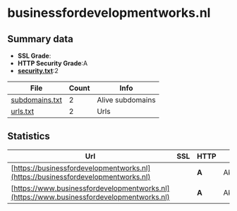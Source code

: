 

# businessfordevelopmentworks.nl
## Summary data


 - **SSL Grade**:
 - **HTTP Security Grade**:A
 - **[security.txt](https://www.digitaleoverheid.nl/nieuws/standaard-security-txt-nu-verplicht-voor-overheid/)**:2


| File       | Count | Info |
|------------|-------|------|
|[subdomains.txt](/data/businessfordevelopmentworks.nl/subdomains.txt)|2|Alive subdomains|
|[urls.txt](/data/businessfordevelopmentworks.nl/urls.txt)|2|Urls|


## Statistics


| Url | SSL | HTTP | Server | Cookie | HSTS | CORS | CTO | CSP | XFO | XXP | RP |FP| Tech |Title |
|--------|-------|-------|------|------|------|------|------|------|------|------|------|------|------|------|
|[https://businessfordevelopmentworks.nl](https://businessfordevelopmentworks.nl)| | **A**|AkamaiGHost| |:white_check_mark: | | |:warning: | :white_check_mark: | :white_check_mark: | :white_check_mark: | |HSTS HTTP/3||
|[https://www.businessfordevelopmentworks.nl](https://www.businessfordevelopmentworks.nl)| | **A**|AkamaiGHost| |:white_check_mark: | | |:warning: | :white_check_mark: | :white_check_mark: | :white_check_mark: | |HSTS HTTP/3||


